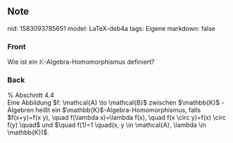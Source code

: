 ## Note
nid: 1583093785651
model: LaTeX-deb4a
tags: Eigene
markdown: false

### Front
Wie ist ein $\mathbb{K}$-Algebra-Homomorphismus definiert?

### Back
<div>% Abschnitt 4.4</div><div>
</div>Eine Abbildung $f: \mathcal{A} \to \mathcal{B}$ zwischen $\mathbb{K}$ -Algebren heißt ein $\mathbb{K}$-Algebra-Homomorphismus, falls
$f(x+y)=f(x y), \quad f(\lambda x)=\lambda f(x), \quad f(x \circ y)=f(x) \circ f(y) \quad$ und $\quad f(1)=1 \quad(x, y \in \mathcal{A}, \lambda \in \mathbb{K})$.
